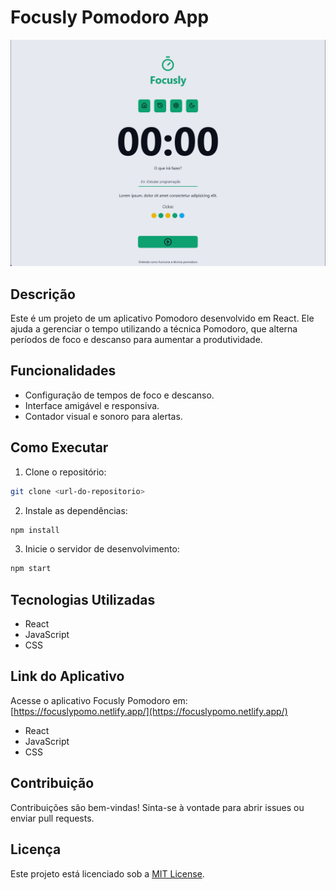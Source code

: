 # Focusly Pomodoro App

![Focusly Pomodoro App](public/app.png)

## Descrição

Este é um projeto de um aplicativo Pomodoro desenvolvido em React. Ele ajuda a gerenciar o tempo utilizando a técnica Pomodoro, que alterna períodos de foco e descanso para aumentar a produtividade.

## Funcionalidades

- Configuração de tempos de foco e descanso.
- Interface amigável e responsiva.
- Contador visual e sonoro para alertas.

## Como Executar

1. Clone o repositório:
  ```bash
  git clone <url-do-repositorio>
  ```
2. Instale as dependências:
  ```bash
  npm install
  ```
3. Inicie o servidor de desenvolvimento:
  ```bash
  npm start
  ```

## Tecnologias Utilizadas

- React
- JavaScript
- CSS

## Link do Aplicativo

Acesse o aplicativo Focusly Pomodoro em: [https://focuslypomo.netlify.app/](https://focuslypomo.netlify.app/)

- React
- JavaScript
- CSS

## Contribuição

Contribuições são bem-vindas! Sinta-se à vontade para abrir issues ou enviar pull requests.

## Licença

Este projeto está licenciado sob a [MIT License](LICENSE).